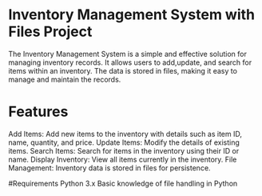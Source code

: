 # Inventory Management System with Files Project

The Inventory Management System is a simple and effective solution for managing inventory records. It allows users to add,update, and search for items within an inventory. The data is stored in files, making it easy to manage and maintain the records.

# Features
Add Items: Add new items to the inventory with details such as item ID, name, quantity, and price.
Update Items: Modify the details of existing items.
Search Items: Search for items in the inventory using their ID or name.
Display Inventory: View all items currently in the inventory.
File Management: Inventory data is stored in files for persistence.

#Requirements
Python 3.x
Basic knowledge of file handling in Python
